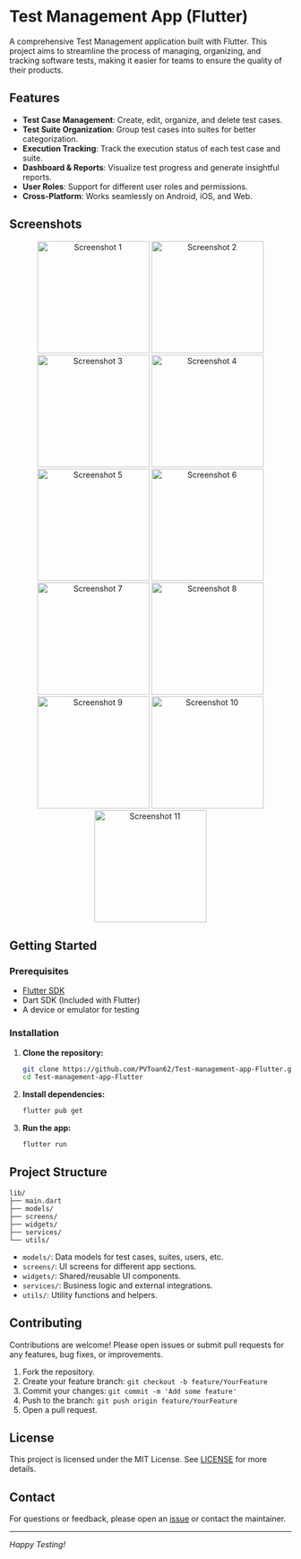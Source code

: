 # Test Management App (Flutter)

A comprehensive Test Management application built with Flutter. This project aims to streamline the process of managing, organizing, and tracking software tests, making it easier for teams to ensure the quality of their products.

## Features

- **Test Case Management**: Create, edit, organize, and delete test cases.
- **Test Suite Organization**: Group test cases into suites for better categorization.
- **Execution Tracking**: Track the execution status of each test case and suite.
- **Dashboard & Reports**: Visualize test progress and generate insightful reports.
- **User Roles**: Support for different user roles and permissions.
- **Cross-Platform**: Works seamlessly on Android, iOS, and Web.

## Screenshots

<p align="center">
  <img src="https://github.com/user-attachments/assets/a0ad4489-d1e5-4718-992e-6f1c0e06ed0a" alt="Screenshot 1" width="200"/>
  <img src="https://github.com/user-attachments/assets/2d1b62ff-ba67-4df6-b2d2-22fb03e662a8" alt="Screenshot 2" width="200"/>
  <img src="https://github.com/user-attachments/assets/d7d4bcc4-a9b8-42c8-9d14-a13bee8764a6" alt="Screenshot 3" width="200"/>
  <img src="https://github.com/user-attachments/assets/8ef6f6cc-00b4-45a4-872b-966ae13140c3" alt="Screenshot 4" width="200"/>
  <img src="https://github.com/user-attachments/assets/15d63e11-d45f-490c-9d2c-ed064256027b" alt="Screenshot 5" width="200"/>
  <img src="https://github.com/user-attachments/assets/1d61e704-8fb7-4bae-8601-6f66f524ed1a" alt="Screenshot 6" width="200"/>
  <img src="https://github.com/user-attachments/assets/2cc73dc1-ffac-4345-be8c-f8aae0f92676" alt="Screenshot 7" width="200"/>
  <img src="https://github.com/user-attachments/assets/c5cd9a2e-4aa1-4ac7-9bbf-c5edb7371905" alt="Screenshot 8" width="200"/>
  <img src="https://github.com/user-attachments/assets/989c15ed-2eb2-4f99-831e-77db19c5505a" alt="Screenshot 9" width="200"/>
  <img src="https://github.com/user-attachments/assets/4962920c-e87d-411b-83fb-bf55b15b9d00" alt="Screenshot 10" width="200"/>
  <img src="https://github.com/user-attachments/assets/a591642b-cd4a-4a08-a1a2-dfeede0fe7b4" alt="Screenshot 11" width="200"/>
</p>

## Getting Started

### Prerequisites

- [Flutter SDK](https://flutter.dev/docs/get-started/install)
- Dart SDK (Included with Flutter)
- A device or emulator for testing

### Installation

1. **Clone the repository:**
   ```bash
   git clone https://github.com/PVToan62/Test-management-app-Flutter.git
   cd Test-management-app-Flutter
   ```

2. **Install dependencies:**
   ```bash
   flutter pub get
   ```

3. **Run the app:**
   ```bash
   flutter run
   ```

## Project Structure

```
lib/
├── main.dart
├── models/
├── screens/
├── widgets/
├── services/
└── utils/
```

- `models/`: Data models for test cases, suites, users, etc.
- `screens/`: UI screens for different app sections.
- `widgets/`: Shared/reusable UI components.
- `services/`: Business logic and external integrations.
- `utils/`: Utility functions and helpers.

## Contributing

Contributions are welcome! Please open issues or submit pull requests for any features, bug fixes, or improvements.

1. Fork the repository.
2. Create your feature branch: `git checkout -b feature/YourFeature`
3. Commit your changes: `git commit -m 'Add some feature'`
4. Push to the branch: `git push origin feature/YourFeature`
5. Open a pull request.

## License

This project is licensed under the MIT License. See [LICENSE](LICENSE) for more details.

## Contact

For questions or feedback, please open an [issue](https://github.com/PVToan62/Test-management-app-Flutter/issues) or contact the maintainer.

---

*Happy Testing!*
